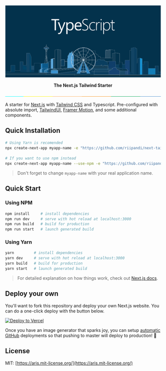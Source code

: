 ![Github Cover](public/images/og-image.png)

<div align="center">
    <strong>The Next.js Tailwind Starter</strong>
</div>

![separator](public/images/separator.jpg)

A starter for [Next.js](https://nextjs.org/) with [Tailwind CSS](https://tailwindcss.com) and Typescript.
Pre-configured with absolute import, [TailwindUI](https://tailwindui.com), [Framer Motion](https://www.framer.com/motion/), 
and some additional components.

## Quick Installation

```bash
# Using Yarn is recomended
npx create-next-app myapp-name -e "https://github.com/riipandi/next-tailwind-starter"

# If you want to use npm instead
npx create-next-app myapp-name --use-npm -e "https://github.com/riipandi/next-tailwind-starter"
```

> Don't forget to change `myapp-name` with your real application name.

## Quick Start

### Using NPM

```bash
npm install     # install dependencies
npm run dev     # serve with hot reload at localhost:3000
npm run build   # build for production
npm run start   # launch generated build
```

### Using Yarn

```bash
yarn         # install dependencies
yarn dev     # serve with hot reload at localhost:3000
yarn build   # build for production
yarn start   # launch generated build
```

> For detailed explanation on how things work, check out [Next.js docs](https://nextjs.org).

## Deploy your own

You'll want to fork this repository and deploy your own Next.js website. You can do a one-click
deploy with the button below.

[![Deploy to Vercel](https://vercel.com/button)](https://vercel.com/new/git/external?repository-url=https%3A%2F%2Fgithub.com%2Friipandi%2Fnext-tailwind-starter)

Once you have an image generator that sparks joy, you can setup [automatic GitHub](https://vercel.com/github) 
deployments so that pushing to master will deploy to production! 🚀

## License

MIT: [https://aris.mit-license.org/](https://aris.mit-license.org/)
